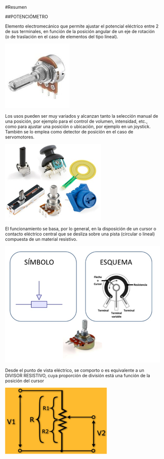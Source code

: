 #Resumen

##POTENCIÓMETRO

Elemento electromecánico que permite ajustar el potencial eléctrico entre 2 de sus terminales, en función de la posición angular de un eje de rotación (o de traslación en el caso de elementos del tipo lineal).

![POTENCIÓMETRO](./POTE.jpg)

Los usos pueden ser muy variados y alcanzan tanto la selección manual de una posición, por ejemplo para el control de volumen, intensidad, etc., como para ajustar una posición o ubicación, por ejemplo en un joystick. También se lo emplea como detector de posición en el caso de servomotores.

![USOS](./POTE_TIPOS_USOS.jpg)

El funcionamiento se basa, por lo general, en la disposición de un cursor o contacto eléctrico central que se desliza sobre una pista (circular o lineal) compuesta de un material resistivo.

![ESTRUCTURA](./potenciometro.jpg)

Desde el punto de vista eléctrico, se comporto o es equivalente a un DIVISOR RESISTIVO, cuya proporción de división está una función de la posición del cursor

![EQUIVALENCIA](./EQUIVALENCIA_POTE.jpg)

